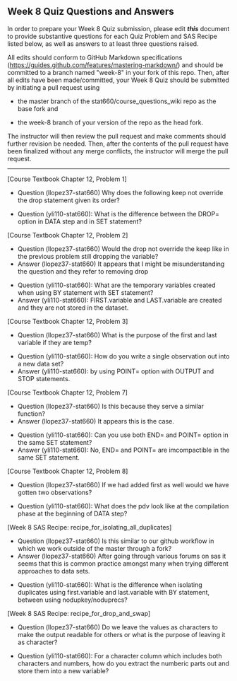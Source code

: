 
## Week 8 Quiz Questions and Answers

In order to prepare your Week 8 Quiz submission, please edit ***this*** document to provide substantive questions for each Quiz Problem and SAS Recipe listed below, as well as answers to at least three questions raised.

All edits should conform to GitHub Markdown specifications (https://guides.github.com/features/mastering-markdown/) and should be committed to a branch named "week-8" in your fork of this repo. Then, after all edits have been made/committed, your Week 8 Quiz should be submitted by initiating a pull request using

- the master branch of the stat660/course_questions_wiki repo as the base fork and

- the week-8 branch of your version of the repo as the head fork.

The instructor will then review the pull request and make comments should further revision be needed. Then, after the contents of the pull request have been finalized without any merge conflicts, the instructor will merge the pull request.



********************************************************************************



[Course Textbook Chapter 12, Problem 1]
- Question (llopez37-stat660) Why does the following keep not override the drop statement given its order?
* Question (yli110-stat660): What is the difference between the DROP= option in DATA step and in SET statement?



[Course Textbook Chapter 12, Problem 2]
- Question (llopez37-stat660) Would the drop not override the keep like in the previous problem still dropping the variable?
- Answer (llopez37-stat660) It appears that I might be misunderstanding the question and they refer to removing drop
* Question (yli110-stat660): What are the temporary variables created when using BY statement with SET statement?
* Answer (yli110-stat660): FIRST.variable and LAST.variable are created and they are not stored in the dataset.



[Course Textbook Chapter 12, Problem 3]
- Question (llopez37-stat660) What is the purpose of the first and last variable if they are temp?
* Question (yli110-stat660): How do you write a single observation out into a new data set?
* Answer (yli110-stat660): by using POINT= option with OUTPUT and STOP statements.



[Course Textbook Chapter 12, Problem 7]
- Question (llopez37-stat660) Is this because they serve a similar function?
- Answer (llopez37-stat660) It appears this is the case.
* Question (yli110-stat660): Can you use both END= and POINT= option in the same SET statement?
* Answer (yli110-stat660): No, END= and POINT= are imcompactible in the same SET statement.



[Course Textbook Chapter 12, Problem 8]
- Question (llopez37-stat660) If we had added first as well would we have gotten two observations? 
* Question (yli110-stat660): What does the pdv look like at the compilation phase at the beginning of DATA step?



[Week 8 SAS Recipe: recipe_for_isolating_all_duplicates]
- Question (llopez37-stat660) Is this similar to our github workflow in which we work outside of the master through a fork? 
- Answer (llopez37-stat660) After going through various forums on sas it seems that this is common practice amongst many when trying different approaches to data sets.
* Question (yli110-stat660): What is the difference when isolating duplicates using first.variable and last.variable with BY statement, between using nodupkey/noduprecs?



[Week 8 SAS Recipe: recipe_for_drop_and_swap]
- Question (llopez37-stat660) Do we leave the values as characters to make the output readable for others or what is the purpose of leaving it as character? 
* Question (yli110-stat660): For a character column which includes both characters and numbers, how do you extract the numberic parts out and store them into a new variable?



